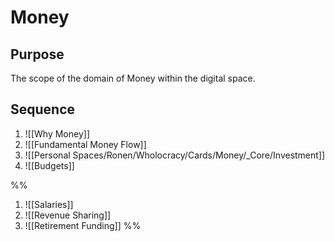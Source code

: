 # Money
## Purpose
The scope of the domain of Money within the digital space.

## Sequence
1.  ![[Why Money]]
2.  ![[Fundamental Money Flow]]
3.  ![[Personal Spaces/Ronen/Wholocracy/Cards/Money/_Core/Investment]]
4.  ![[Budgets]]

%%
1.  ![[Salaries]]
2.  ![[Revenue Sharing]]
3.  ![[Retirement Funding]]
%%